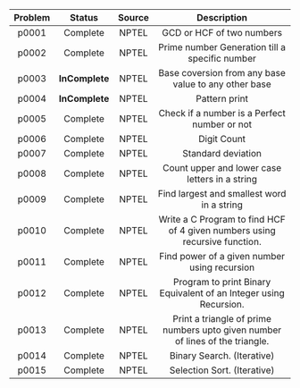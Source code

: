 | Problem | Status | Source | Description |
|  :---:  |  :---: |  :---:  | :---:  |
| p0001 | Complete | NPTEL | GCD or HCF of two numbers |
| p0002 | Complete | NPTEL | Prime number Generation till a specific number |
| p0003 | **InComplete** | NPTEL | Base coversion from any base value to any other base |
| p0004 | **InComplete** | NPTEL | Pattern print |
| p0005 | Complete | NPTEL | Check if a number is a Perfect number or not |
| p0006 | Complete | NPTEL | Digit Count |
| p0007 | Complete | NPTEL | Standard deviation |
| p0008 | Complete | NPTEL | Count upper and lower case letters in a string |
| p0009 | Complete | NPTEL | Find largest and smallest word in a string |
| p0010 | Complete | NPTEL | Write a C Program to find HCF of 4 given numbers using recursive function. |
| p0011 | Complete | NPTEL | Find power of a given number using recursion |
| p0012 | Complete | NPTEL | Program to print Binary Equivalent of an Integer using Recursion. |
| p0013 | Complete | NPTEL | Print a triangle of prime numbers upto given number of lines of the triangle. |
| p0014 | Complete | NPTEL | Binary Search. (Iterative) |
| p0015 | Complete | NPTEL | Selection Sort. (Iterative) |